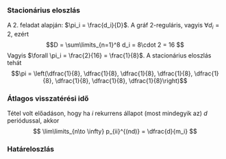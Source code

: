 ### Stacionárius eloszlás

A 2. feladat alapján: $\pi_i = \frac{d_i}{D}$. A gráf 2-reguláris, vagyis $\forall d_i = 2$, ezért 
$$D = \sum\limits_{n=1}^8 d_i = 8\cdot 2 = 16 $$
Vagyis $\forall \pi_i = \frac{2}{16} = \frac{1}{8}$. A stacionárius eloszlás tehát
$$\pi = \left(\dfrac{1}{8}, \dfrac{1}{8}, \dfrac{1}{8}, \dfrac{1}{8}, \dfrac{1}{8}, \dfrac{1}{8}, \dfrac{1}{8}, \dfrac{1}{8}\right)$$

### Átlagos visszatérési idő

Tétel volt előadáson, hogy ha $i$ rekurrens állapot (most mindegyik az) $d$ periódussal, akkor
$$ \lim\limits_{n\to \infty} p_{ii}^{(nd)} = \dfrac{d}{m_i} $$


### Határeloszlás


<!--stackedit_data:
eyJoaXN0b3J5IjpbLTE4MjUyMjQwNzIsMzYwMjA5NDQ3LDczMD
k5ODExNl19
-->